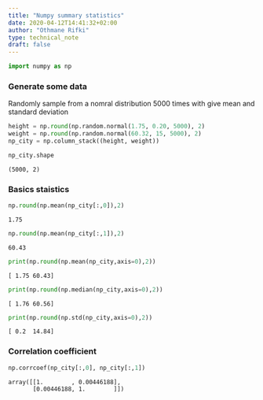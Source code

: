 ```yaml
---
title: "Numpy summary statistics"
date: 2020-04-12T14:41:32+02:00
author: "Othmane Rifki"
type: technical_note
draft: false
---
```


```python
import numpy as np
```

### Generate some data
Randomly sample from a nomral distribution 5000 times with give mean and standard deviation


```python
height = np.round(np.random.normal(1.75, 0.20, 5000), 2)
weight = np.round(np.random.normal(60.32, 15, 5000), 2)
np_city = np.column_stack((height, weight))
```


```python
np_city.shape
```




    (5000, 2)



###  Basics staistics


```python
np.round(np.mean(np_city[:,0]),2)
```




    1.75




```python
np.round(np.mean(np_city[:,1]),2)
```




    60.43




```python
print(np.round(np.mean(np_city,axis=0),2))
```

    [ 1.75 60.43]



```python
print(np.round(np.median(np_city,axis=0),2))
```

    [ 1.76 60.56]



```python
print(np.round(np.std(np_city,axis=0),2))
```

    [ 0.2  14.84]


### Correlation coefficient


```python
np.corrcoef(np_city[:,0], np_city[:,1])
```




    array([[1.        , 0.00446188],
           [0.00446188, 1.        ]])


